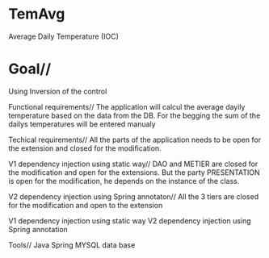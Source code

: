 # TemAvg
Average Daily Temperature (IOC)

Goal//
=======
Using Inversion of the control 

Functional requirements//
The application will calcul the average dayily temperature based on the data from the DB. 
For the begging the sum of the dailys temperatures will be entered manualy

Techical requirements// 
All the parts of the application needs to be open for the extension and closed for the modification. 

V1 dependency injection using static way//
DAO and METIER are closed for the modification and open for the extensions. But the party PRESENTATION is open for the modification, he depends on the instance of the class. 

V2 dependency injection using Spring annotaton//
All the 3 tiers are closed for the modification and open to the extension 

V1 dependency injection using static way
V2 dependency injection using Spring annotation 

Tools//
Java 
Spring
MYSQL data base

